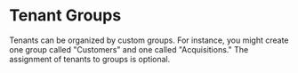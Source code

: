# Tenant Groups

Tenants can be organized by custom groups. For instance, you might create one group called "Customers" and one called "Acquisitions." The assignment of tenants to groups is optional.
